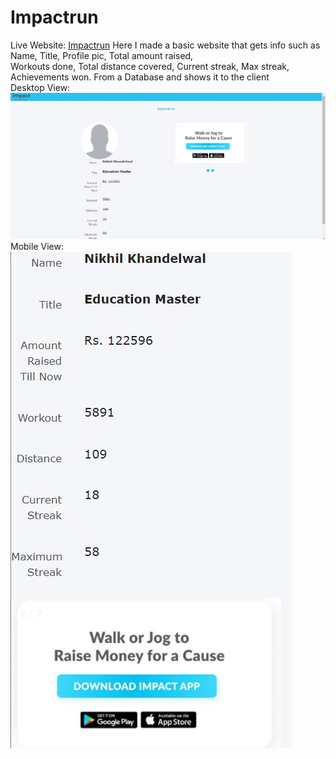 # Impactrun
Live Website: <a href="http://impact.epizy.com/">Impactrun</a>
Here I made a basic website that gets info such as 
Name, 
Title, 
Profile pic, 
Total amount raised,  
Workouts done, 
Total distance covered, 
Current streak, 
Max streak,
Achievements won. 
From a Database and shows it to the client<br>
Desktop View:
![](images/result_pc.JPG)<br>
Mobile View:<br>
![](images/result_mob.JPG)

